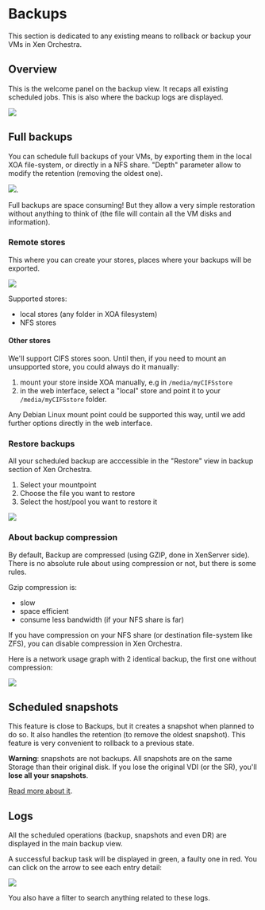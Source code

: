 # Backups

This section is dedicated to any existing means to rollback or backup your VMs in Xen Orchestra.

## Overview

This is the welcome panel on the backup view. It recaps all existing scheduled jobs. This is also where the backup logs are displayed.

![](https://xen-orchestra.com/blog/content/images/2015/11/backupoverview.png)

## Full backups

You can schedule full backups of your VMs, by exporting them in the local XOA file-system, or directly in a NFS share. "Depth" parameter allow to modify the retention (removing the oldest one).

[![](https://xen-orchestra.com/blog/content/images/2015/07/backupexample.png)](https://xen-orchestra.com/blog/backup-your-xenserver-vms-with-xen-orchestra/).

Full backups are space consuming! But they allow a very simple restoration without anything to think of (the file will contain all the VM disks and information).

### Remote stores

This where you can create your stores, places where your backups will be exported.

![](https://xen-orchestra.com/blog/content/images/2015/11/remotestores.png)

Supported stores:

* local stores (any folder in XOA filesystem)
* NFS stores


#### Other stores

We'll support CIFS stores soon. Until then, if you need to mount an unsupported store, you could always do it manually:

1. mount your store inside XOA manually, e.g in `/media/myCIFSstore`
2. in the web interface, select a "local" store and point it to your `/media/myCIFSstore` folder.

Any Debian Linux mount point could be supported this way, until we add further options directly in the web interface.

### Restore backups

All your scheduled backup are acccessible in the "Restore" view in backup section of Xen Orchestra.

1. Select your mountpoint
2. Choose the file you want to restore
3. Select the host/pool you want to restore it

![](https://xen-orchestra.com/blog/content/images/2015/11/restore.png)


### About backup compression

By default, Backup are compressed (using GZIP, done in XenServer side). There is no absolute rule about using compression or not, but there is some rules.

Gzip compression is:

* slow
* space efficient
* consume less bandwidth (if your NFS share is far)

If you have compression on your NFS share (or destination file-system like ZFS), you can disable compression in Xen Orchestra.

Here is a network usage graph with 2 identical backup, the first one without compression:

![](https://xen-orchestra.com/blog/content/images/2015/11/networkdetail.png)

## Scheduled snapshots

This feature is close to Backups, but it creates a snapshot when planned to do so. It also handles the retention (to remove the oldest snapshot). This feature is very convenient to rollback to a previous state.

**Warning**: snapshots are not backups. All snapshots are on the same Storage than their original disk. If you lose the original VDI (or the SR), you'll **lose all your snapshots**.

[Read more about it](https://xen-orchestra.com/blog/xen-orchestra-4-2/#schedulerollingsnapshots).

## Logs

All the scheduled operations (backup, snapshots and even DR) are displayed in the main backup view.

A successful backup task will be displayed in green, a faulty one in red. You can click on the arrow to see each entry detail:

![](https://xen-orchestra.com/blog/content/images/2015/11/logs_initial.png)

You also have a filter to search anything related to these logs.